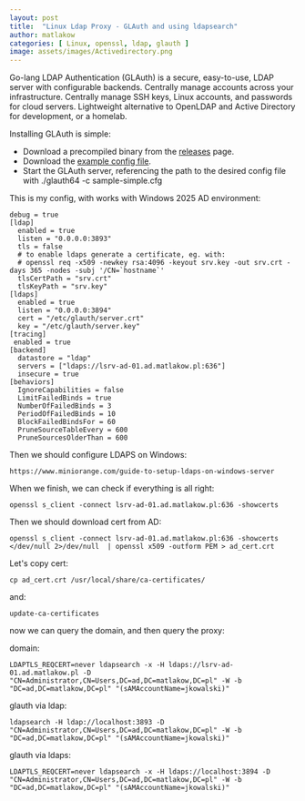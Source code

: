 ```yaml
---
layout: post
title:  "Linux Ldap Proxy - GLAuth and using ldapsearch"
author: matlakow
categories: [ Linux, openssl, ldap, glauth ]
image: assets/images/Activedirectory.png
---
```

Go-lang LDAP Authentication (GLAuth) is a secure, easy-to-use, LDAP server with configurable backends. Centrally manage accounts across your infrastructure. Centrally manage SSH keys, Linux accounts, and passwords for cloud servers. Lightweight alternative to OpenLDAP and Active Directory for development, or a homelab.

Installing GLAuth is simple:

* Download a precompiled binary from the [releases](https://github.com/glauth/glauth/releases) page.
* Download the [example config file](https://github.com/glauth/glauth/blob/master/v2/sample-simple.cfg).
* Start the GLAuth server, referencing the path to the desired config file with ./glauth64 -c sample-simple.cfg

This is my config, with works with Windows 2025 AD environment:

```
debug = true
[ldap]
  enabled = true
  listen = "0.0.0.0:3893"
  tls = false
  # to enable ldaps generate a certificate, eg. with:
  # openssl req -x509 -newkey rsa:4096 -keyout srv.key -out srv.crt -days 365 -nodes -subj '/CN=`hostname`'
  tlsCertPath = "srv.crt"
  tlsKeyPath = "srv.key"
[ldaps]
  enabled = true
  listen = "0.0.0.0:3894"
  cert = "/etc/glauth/server.crt"
  key = "/etc/glauth/server.key"
[tracing]
 enabled = true
[backend]
  datastore = "ldap"
  servers = ["ldaps://lsrv-ad-01.ad.matlakow.pl:636"] 
  insecure = true
[behaviors]
  IgnoreCapabilities = false
  LimitFailedBinds = true
  NumberOfFailedBinds = 3
  PeriodOfFailedBinds = 10
  BlockFailedBindsFor = 60
  PruneSourceTableEvery = 600
  PruneSourcesOlderThan = 600

```

Then we should configure LDAPS on Windows:

```
https://www.miniorange.com/guide-to-setup-ldaps-on-windows-server
```

When we finish, we can check if everything is all right:

```
openssl s_client -connect lsrv-ad-01.ad.matlakow.pl:636 -showcerts
```

Then we should download cert from AD:

```
openssl s_client -connect lsrv-ad-01.ad.matlakow.pl:636 -showcerts </dev/null 2>/dev/null  | openssl x509 -outform PEM > ad_cert.crt
```

Let's copy cert:

```
cp ad_cert.crt /usr/local/share/ca-certificates/
```

and:

```
update-ca-certificates
```

now we can query the domain, and then query the proxy:

domain:

```
LDAPTLS_REQCERT=never ldapsearch -x -H ldaps://lsrv-ad-01.ad.matlakow.pl -D "CN=Administrator,CN=Users,DC=ad,DC=matlakow,DC=pl" -W -b "DC=ad,DC=matlakow,DC=pl" "(sAMAccountName=jkowalski)"
```

glauth via ldap:

```
ldapsearch -H ldap://localhost:3893 -D "CN=Administrator,CN=Users,DC=ad,DC=matlakow,DC=pl" -W -b "DC=ad,DC=matlakow,DC=pl" "(sAMAccountName=jkowalski)"
```

glauth via ldaps:

```
LDAPTLS_REQCERT=never ldapsearch -x -H ldaps://localhost:3894 -D "CN=Administrator,CN=Users,DC=ad,DC=matlakow,DC=pl" -W -b "DC=ad,DC=matlakow,DC=pl" "(sAMAccountName=jkowalski)"
```

```

```
